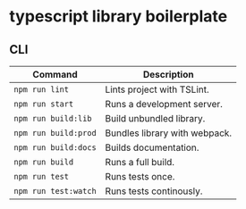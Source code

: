 # typescript library boilerplate

## CLI

| Command              | Description                   |
| -------------------- | ----------------------------- |
| `npm run lint`       | Lints project with TSLint.    |
| `npm run start`      | Runs a development server.    |
| `npm run build:lib`  | Build unbundled library.      |
| `npm run build:prod` | Bundles library with webpack. |
| `npm run build:docs` | Builds documentation.         |
| `npm run build`      | Runs a full build.            |
| `npm run test`       | Runs tests once.              |
| `npm run test:watch` | Runs tests continously.       |
